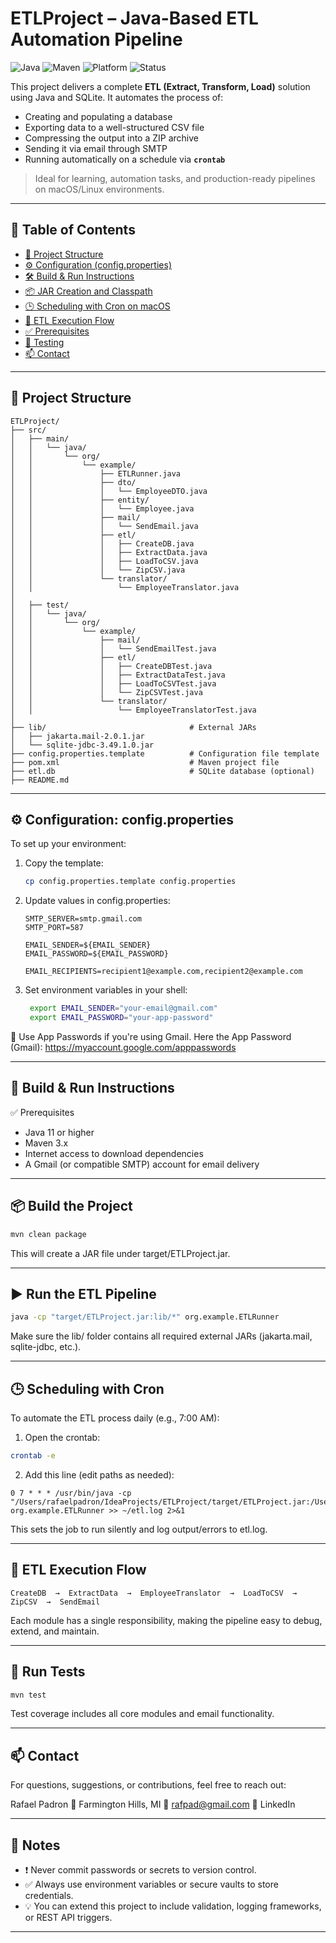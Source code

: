 # ETLProject – Java-Based ETL Automation Pipeline

![Java](https://img.shields.io/badge/Java-11%2B-blue.svg)
![Maven](https://img.shields.io/badge/Build-Maven-brightgreen)
![Platform](https://img.shields.io/badge/Platform-macOS%20%7C%20Linux-lightgrey)
![Status](https://img.shields.io/badge/Status-Production--Ready-success)

This project delivers a complete **ETL (Extract, Transform, Load)** solution using Java and SQLite. It automates the process of:
- Creating and populating a database
- Exporting data to a well-structured CSV file
- Compressing the output into a ZIP archive
- Sending it via email through SMTP
- Running automatically on a schedule via **`crontab`**

> Ideal for learning, automation tasks, and production-ready pipelines on macOS/Linux environments.

---

## 📝 Table of Contents
- [📁 Project Structure](#-project-structure)
- [⚙️ Configuration (config.properties)](#️-configuration-configproperties)
- [🛠️ Build & Run Instructions](#️-build--run-instructions)
- [📦 JAR Creation and Classpath](#-jar-creation-and-classpath)
- [🕒 Scheduling with Cron on macOS](#-scheduling-with-cron-on-macos)
- [🔄 ETL Execution Flow](#-etl-execution-flow)
- [✅ Prerequisites](#-prerequisites)
- [🧪 Testing](#-testing)
- [📫 Contact](#-contact)

---

## 📁 Project Structure

```text
ETLProject/
├── src/
│   ├── main/
│   │   └── java/
│   │       └── org/
│   │           └── example/
│   │               ├── ETLRunner.java
│   │               ├── dto/
│   │               │   └── EmployeeDTO.java
│   │               ├── entity/
│   │               │   └── Employee.java
│   │               ├── mail/
│   │               │   └── SendEmail.java
│   │               ├── etl/
│   │               │   ├── CreateDB.java
│   │               │   ├── ExtractData.java
│   │               │   ├── LoadToCSV.java
│   │               │   └── ZipCSV.java
│   │               └── translator/
│   │                   └── EmployeeTranslator.java
│
│   ├── test/
│   │   └── java/
│   │       └── org/
│   │           └── example/
│   │               ├── mail/
│   │               │   └── SendEmailTest.java
│   │               ├── etl/
│   │               │   ├── CreateDBTest.java
│   │               │   ├── ExtractDataTest.java
│   │               │   ├── LoadToCSVTest.java
│   │               │   └── ZipCSVTest.java
│   │               └── translator/
│   │                   └── EmployeeTranslatorTest.java
│
├── lib/                                # External JARs
│   ├── jakarta.mail-2.0.1.jar
│   └── sqlite-jdbc-3.49.1.0.jar
├── config.properties.template          # Configuration file template
├── pom.xml                             # Maven project file
├── etl.db                              # SQLite database (optional)
├── README.md
```
---

## ⚙️ Configuration: config.properties

To set up your environment:

1. Copy the template:
   ```bash
   cp config.properties.template config.properties
   ``` 
2. Update values in config.properties:
   ```properties
   SMTP_SERVER=smtp.gmail.com
   SMTP_PORT=587
   
   EMAIL_SENDER=${EMAIL_SENDER}
   EMAIL_PASSWORD=${EMAIL_PASSWORD}
   
   EMAIL_RECIPIENTS=recipient1@example.com,recipient2@example.com
   ```

3. Set environment variables in your shell:
   ```bash
    export EMAIL_SENDER="your-email@gmail.com"
    export EMAIL_PASSWORD="your-app-password"
   ```

🔐 Use App Passwords if you're using Gmail.
Here the App Password (Gmail): https://myaccount.google.com/apppasswords

---

## 🧱 Build & Run Instructions
✅ Prerequisites
* Java 11 or higher
* Maven 3.x
* Internet access to download dependencies
* A Gmail (or compatible SMTP) account for email delivery

---

## 📦 Build the Project
```bash
mvn clean package
```
This will create a JAR file under target/ETLProject.jar.

---

## ▶️ Run the ETL Pipeline
```bash
java -cp "target/ETLProject.jar:lib/*" org.example.ETLRunner
```
Make sure the lib/ folder contains all required external JARs (jakarta.mail, sqlite-jdbc, etc.).

---

## 🕒 Scheduling with Cron
To automate the ETL process daily (e.g., 7:00 AM):

1. Open the crontab:
```bash
crontab -e
```

2. Add this line (edit paths as needed):
```cronexp
0 7 * * * /usr/bin/java -cp "/Users/rafaelpadron/IdeaProjects/ETLProject/target/ETLProject.jar:/Users/rafaelpadron/IdeaProjects/ETLProject/lib/*" org.example.ETLRunner >> ~/etl.log 2>&1
```

This sets the job to run silently and log output/errors to etl.log.

---

## 🔄 ETL Execution Flow
```text
CreateDB  →  ExtractData  →  EmployeeTranslator  →  LoadToCSV  →  ZipCSV  →  SendEmail
```
Each module has a single responsibility, making the pipeline easy to debug, extend, and maintain.

---

## 🧪 Run Tests
```bash
mvn test
```
Test coverage includes all core modules and email functionality.

---

## 📫 Contact
For questions, suggestions, or contributions, feel free to reach out:

Rafael Padron
📍 Farmington Hills, MI
📧 rafpad@gmail.com
🔗 LinkedIn

---

## 🚫 Notes
* ❗ Never commit passwords or secrets to version control.
* ✅ Always use environment variables or secure vaults to store credentials.
* 💡 You can extend this project to include validation, logging frameworks, or REST API triggers.

---



